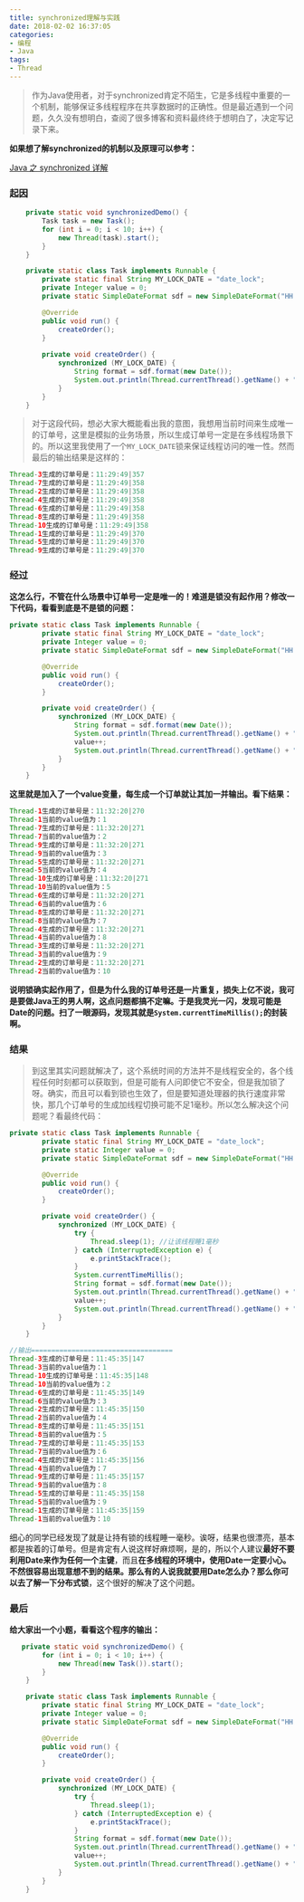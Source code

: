 ```yaml
---
title: synchronized理解与实践
date: 2018-02-02 16:37:05
categories:
- 编程
- Java
tags:
- Thread
---
```


> 作为Java使用者，对于synchronized肯定不陌生，它是多线程中重要的一个机制，能够保证多线程程序在共享数据时的正确性。但是最近遇到一个问题，久久没有想明白，查阅了很多博客和资料最终终于想明白了，决定写记录下来。

**如果想了解synchronized的机制以及原理可以参考：**

[Java 之 synchronized 详解](https://juejin.im/post/594a24defe88c2006aa01f1c)

### 起因

```java
    private static void synchronizedDemo() {
        Task task = new Task();
        for (int i = 0; i < 10; i++) {
            new Thread(task).start();
        }
    }

    private static class Task implements Runnable {
        private static final String MY_LOCK_DATE = "date_lock";
        private Integer value = 0;
        private static SimpleDateFormat sdf = new SimpleDateFormat("HH:mm:ss|SSS");

        @Override
        public void run() {
            createOrder();
        }
        
        private void createOrder() {
            synchronized (MY_LOCK_DATE) {
                String format = sdf.format(new Date());
                System.out.println(Thread.currentThread().getName() + "生成的订单号是：" + format);   
            }
        }
    }
```

> 对于这段代码，想必大家大概能看出我的意图，我想用当前时间来生成唯一的订单号，这里是模拟的业务场景，所以生成订单号一定是在多线程场景下的。所以这里我使用了一个`MY_LOCK_DATE`锁来保证线程访问的唯一性。然而最后的输出结果是这样的：

```java
Thread-3生成的订单号是：11:29:49|357
Thread-7生成的订单号是：11:29:49|358
Thread-2生成的订单号是：11:29:49|358
Thread-4生成的订单号是：11:29:49|358
Thread-6生成的订单号是：11:29:49|358
Thread-8生成的订单号是：11:29:49|358
Thread-10生成的订单号是：11:29:49|358
Thread-1生成的订单号是：11:29:49|370
Thread-5生成的订单号是：11:29:49|370
Thread-9生成的订单号是：11:29:49|370
```

### 经过

**这怎么行，不管在什么场景中订单号一定是唯一的！难道是锁没有起作用？修改一下代码，看看到底是不是锁的问题：**

```java
private static class Task implements Runnable {
        private static final String MY_LOCK_DATE = "date_lock";
        private Integer value = 0;
        private static SimpleDateFormat sdf = new SimpleDateFormat("HH:mm:ss|SSS");

        @Override
        public void run() {
            createOrder();
        }

        private void createOrder() {
            synchronized (MY_LOCK_DATE) {
                String format = sdf.format(new Date());
                System.out.println(Thread.currentThread().getName() + "生成的订单号是：" + format);
                value++;
                System.out.println(Thread.currentThread().getName() + "当前的value值为：" + value);
            }
        }
    }
```

**这里就是加入了一个value变量，每生成一个订单就让其加一并输出。看下结果：**

```java
Thread-1生成的订单号是：11:32:20|270
Thread-1当前的value值为：1
Thread-7生成的订单号是：11:32:20|271
Thread-7当前的value值为：2
Thread-9生成的订单号是：11:32:20|271
Thread-9当前的value值为：3
Thread-5生成的订单号是：11:32:20|271
Thread-5当前的value值为：4
Thread-10生成的订单号是：11:32:20|271
Thread-10当前的value值为：5
Thread-6生成的订单号是：11:32:20|271
Thread-6当前的value值为：6
Thread-8生成的订单号是：11:32:20|271
Thread-8当前的value值为：7
Thread-4生成的订单号是：11:32:20|271
Thread-4当前的value值为：8
Thread-3生成的订单号是：11:32:20|271
Thread-3当前的value值为：9
Thread-2生成的订单号是：11:32:20|271
Thread-2当前的value值为：10
```

**说明锁确实起作用了，但是为什么我的订单号还是一片重复，损失上亿不说，我可是要做Java王的男人啊，这点问题都搞不定嘛。于是我灵光一闪，发现可能是Date的问题。扫了一眼源码，发现其就是`System.currentTimeMillis();`的封装啊。**

### 结果

> 到这里其实问题就解决了，这个系统时间的方法并不是线程安全的，各个线程任何时刻都可以获取到，但是可能有人问即使它不安全，但是我加锁了呀。确实，而且可以看到锁也生效了，但是要知道处理器的执行速度非常快，那几个订单号的生成加线程切换可能不足1毫秒。所以怎么解决这个问题呢？看最终代码：

```java
private static class Task implements Runnable {
        private static final String MY_LOCK_DATE = "date_lock";
        private static Integer value = 0;
        private static SimpleDateFormat sdf = new SimpleDateFormat("HH:mm:ss|SSS");

        @Override
        public void run() {
            createOrder();
        }

        private void createOrder() {
            synchronized (MY_LOCK_DATE) {
                try {
                    Thread.sleep(1); //让该线程睡1毫秒
                } catch (InterruptedException e) {
                    e.printStackTrace();
                }
                System.currentTimeMillis();
                String format = sdf.format(new Date());
                System.out.println(Thread.currentThread().getName() + "生成的订单号是：" + format);
                value++;
                System.out.println(Thread.currentThread().getName() + "当前的value值为：" + value);
            }
        }
    }

//输出===================================
Thread-3生成的订单号是：11:45:35|147
Thread-3当前的value值为：1
Thread-10生成的订单号是：11:45:35|148
Thread-10当前的value值为：2
Thread-6生成的订单号是：11:45:35|149
Thread-6当前的value值为：3
Thread-2生成的订单号是：11:45:35|150
Thread-2当前的value值为：4
Thread-8生成的订单号是：11:45:35|151
Thread-8当前的value值为：5
Thread-7生成的订单号是：11:45:35|153
Thread-7当前的value值为：6
Thread-4生成的订单号是：11:45:35|156
Thread-4当前的value值为：7
Thread-9生成的订单号是：11:45:35|157
Thread-9当前的value值为：8
Thread-5生成的订单号是：11:45:35|158
Thread-5当前的value值为：9
Thread-1生成的订单号是：11:45:35|159
Thread-1当前的value值为：10
```

细心的同学已经发现了就是让持有锁的线程睡一毫秒。诶呀，结果也很漂亮，基本都是挨着的订单号。但是肯定有人说这样好麻烦啊，是的，所以个人建议**最好不要利用Date来作为任何一个主键**，而且**在多线程的环境中，使用Date一定要小心。**不然很容易出现意想不到的结果。那么有的人说我就要用Date怎么办？那么你可以去了解一下**分布式锁**，这个很好的解决了这个问题。

### 最后

**给大家出一个小题，看看这个程序的输出：**

```java
   private static void synchronizedDemo() {
        for (int i = 0; i < 10; i++) {
            new Thread(new Task()).start();
        }
    }

    private static class Task implements Runnable {
        private static final String MY_LOCK_DATE = "date_lock";
        private Integer value = 0;
        private static SimpleDateFormat sdf = new SimpleDateFormat("HH:mm:ss|SSS");

        @Override
        public void run() {
            createOrder();
        }

        private void createOrder() {
            synchronized (MY_LOCK_DATE) {
                try {
                    Thread.sleep(1);
                } catch (InterruptedException e) {
                    e.printStackTrace();
                }
                String format = sdf.format(new Date());
                System.out.println(Thread.currentThread().getName() + "生成的订单号是：" + format);
                value++;
                System.out.println(Thread.currentThread().getName() + "当前的value值为：" + value);
            }
        }
    }
```

